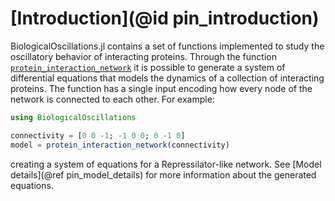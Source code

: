 # [Introduction](@id pin_introduction)

BiologicalOscillations.jl contains a set of functions implemented to study the oscillatory behavior of interacting proteins. Through the function [`protein_interaction_network`](@ref) it is possible to generate a system of differential equations that models the dynamics of a collection of interacting proteins. The function has a single input encoding how every node of the network is connected to each other. For example:
```julia
using BiologicalOscillations

connectivity = [0 0 -1; -1 0 0; 0 -1 0]
model = protein_interaction_network(connectivity)
```
creating a system of equations for a Repressilator-like network. See [Model details](@ref pin_model_details) for more information about the generated equations.